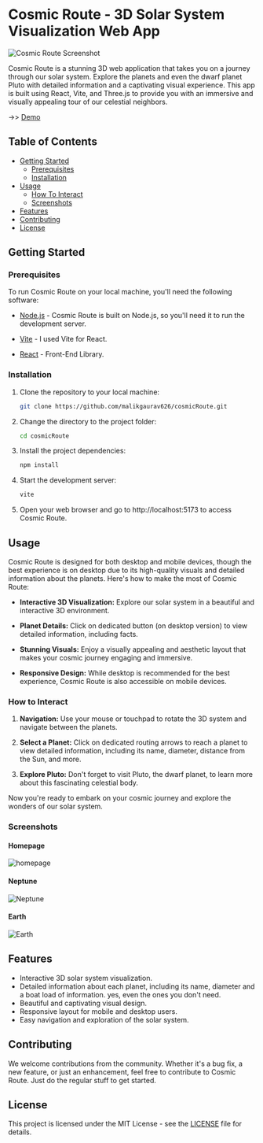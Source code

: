 # Cosmic Route - 3D Solar System Visualization Web App

![Cosmic Route Screenshot](https://i.ibb.co/4gXkQFz/android-chrome-192x192.png)


Cosmic Route is a stunning 3D web application that takes you on a journey through our solar system. Explore the planets and even the dwarf planet Pluto with detailed information and a captivating visual experience. This app is built using React, Vite, and Three.js to provide you with an immersive and visually appealing tour of our celestial neighbors.

->> [Demo](https://cosmicroute.netlify.app/)

## Table of Contents

- [Getting Started](#getting-started)
  - [Prerequisites](#prerequisites)
  - [Installation](#installation)
- [Usage](#usage)
  - [How To Interact](#how-to-interact)
  - [Screenshots](#screenshots)
- [Features](#features)
- [Contributing](#contributing)
- [License](#license)

## Getting Started

### Prerequisites

To run Cosmic Route on your local machine, you'll need the following software:

- [Node.js](https://nodejs.org/) - Cosmic Route is built on Node.js, so you'll need it to run the development server.

- [Vite](https://vitejs.dev/) - I used Vite for React.

- [React](https://react.dev/) - Front-End Library.

### Installation

1. Clone the repository to your local machine:

   ```bash
   git clone https://github.com/malikgaurav626/cosmicRoute.git

2. Change the directory to the project folder:

   ```bash
   cd cosmicRoute

3. Install the project dependencies:

   ```bash
   npm install

4. Start the development server:
   ```bash
   vite
5. Open your web browser and go to http://localhost:5173 to access Cosmic Route.

## Usage

Cosmic Route is designed for both desktop and mobile devices, though the best experience is on desktop due to its high-quality visuals and detailed information about the planets. Here's how to make the most of Cosmic Route:

- **Interactive 3D Visualization:** Explore our solar system in a beautiful and interactive 3D environment.

- **Planet Details:** Click on dedicated button (on desktop version) to view detailed information, including facts.

- **Stunning Visuals:** Enjoy a visually appealing and aesthetic layout that makes your cosmic journey engaging and immersive.

- **Responsive Design:** While desktop is recommended for the best experience, Cosmic Route is also accessible on mobile devices.

### How to Interact

1. **Navigation:** Use your mouse or touchpad to rotate the 3D system and navigate between the planets.

2. **Select a Planet:** Click on dedicated routing arrows to reach a planet to view detailed information, including its name, diameter, distance from the Sun, and more.

3. **Explore Pluto:** Don't forget to visit Pluto, the dwarf planet, to learn more about this fascinating celestial body.

Now you're ready to embark on your cosmic journey and explore the wonders of our solar system.

### Screenshots

#### Homepage
![homepage](https://i.ibb.co/2q35Vtj/Screenshot-2023-10-07-085330.png)


#### Neptune 
![Neptune](https://i.ibb.co/yscWKMC/Screenshot-2023-10-07-085530.png)

#### Earth
![Earth](https://i.ibb.co/Pt2GvF9/Screenshot-2023-10-07-085458.png)

## Features

- Interactive 3D solar system visualization.
- Detailed information about each planet, including its name, diameter and a boat load of information. yes, even the ones you don't need.
- Beautiful and captivating visual design.
- Responsive layout for mobile and desktop users.
- Easy navigation and exploration of the solar system.




## Contributing

We welcome contributions from the community. Whether it's a bug fix, a new feature, or just an enhancement, feel free to contribute to Cosmic Route. Just do the regular stuff to get started.

## License

This project is licensed under the MIT License - see the [LICENSE](LICENSE) file for details.


